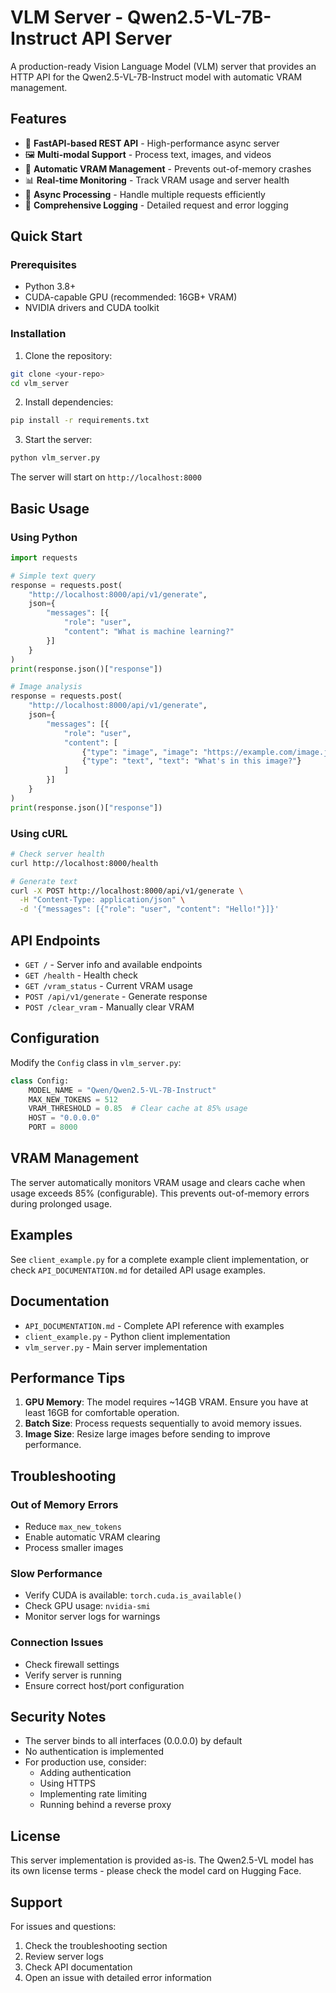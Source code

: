 # VLM Server - Qwen2.5-VL-7B-Instruct API Server

A production-ready Vision Language Model (VLM) server that provides an HTTP API for the Qwen2.5-VL-7B-Instruct model with automatic VRAM management.

## Features

- 🚀 **FastAPI-based REST API** - High-performance async server
- 🖼️ **Multi-modal Support** - Process text, images, and videos
- 💾 **Automatic VRAM Management** - Prevents out-of-memory crashes
- 📊 **Real-time Monitoring** - Track VRAM usage and server health
- 🔄 **Async Processing** - Handle multiple requests efficiently
- 📝 **Comprehensive Logging** - Detailed request and error logging

## Quick Start

### Prerequisites

- Python 3.8+
- CUDA-capable GPU (recommended: 16GB+ VRAM)
- NVIDIA drivers and CUDA toolkit

### Installation

1. Clone the repository:
```bash
git clone <your-repo>
cd vlm_server
```

2. Install dependencies:
```bash
pip install -r requirements.txt
```

3. Start the server:
```bash
python vlm_server.py
```

The server will start on `http://localhost:8000`

## Basic Usage

### Using Python

```python
import requests

# Simple text query
response = requests.post(
    "http://localhost:8000/api/v1/generate",
    json={
        "messages": [{
            "role": "user",
            "content": "What is machine learning?"
        }]
    }
)
print(response.json()["response"])

# Image analysis
response = requests.post(
    "http://localhost:8000/api/v1/generate",
    json={
        "messages": [{
            "role": "user",
            "content": [
                {"type": "image", "image": "https://example.com/image.jpg"},
                {"type": "text", "text": "What's in this image?"}
            ]
        }]
    }
)
print(response.json()["response"])
```

### Using cURL

```bash
# Check server health
curl http://localhost:8000/health

# Generate text
curl -X POST http://localhost:8000/api/v1/generate \
  -H "Content-Type: application/json" \
  -d '{"messages": [{"role": "user", "content": "Hello!"}]}'
```

## API Endpoints

- `GET /` - Server info and available endpoints
- `GET /health` - Health check
- `GET /vram_status` - Current VRAM usage
- `POST /api/v1/generate` - Generate response
- `POST /clear_vram` - Manually clear VRAM

## Configuration

Modify the `Config` class in `vlm_server.py`:

```python
class Config:
    MODEL_NAME = "Qwen/Qwen2.5-VL-7B-Instruct"
    MAX_NEW_TOKENS = 512
    VRAM_THRESHOLD = 0.85  # Clear cache at 85% usage
    HOST = "0.0.0.0"
    PORT = 8000
```

## VRAM Management

The server automatically monitors VRAM usage and clears cache when usage exceeds 85% (configurable). This prevents out-of-memory errors during prolonged usage.

## Examples

See `client_example.py` for a complete example client implementation, or check `API_DOCUMENTATION.md` for detailed API usage examples.

## Documentation

- `API_DOCUMENTATION.md` - Complete API reference with examples
- `client_example.py` - Python client implementation
- `vlm_server.py` - Main server implementation

## Performance Tips

1. **GPU Memory**: The model requires ~14GB VRAM. Ensure you have at least 16GB for comfortable operation.
2. **Batch Size**: Process requests sequentially to avoid memory issues.
3. **Image Size**: Resize large images before sending to improve performance.

## Troubleshooting

### Out of Memory Errors
- Reduce `max_new_tokens`
- Enable automatic VRAM clearing
- Process smaller images

### Slow Performance
- Verify CUDA is available: `torch.cuda.is_available()`
- Check GPU usage: `nvidia-smi`
- Monitor server logs for warnings

### Connection Issues
- Check firewall settings
- Verify server is running
- Ensure correct host/port configuration

## Security Notes

- The server binds to all interfaces (0.0.0.0) by default
- No authentication is implemented
- For production use, consider:
  - Adding authentication
  - Using HTTPS
  - Implementing rate limiting
  - Running behind a reverse proxy

## License

This server implementation is provided as-is. The Qwen2.5-VL model has its own license terms - please check the model card on Hugging Face.

## Support

For issues and questions:
1. Check the troubleshooting section
2. Review server logs
3. Check API documentation
4. Open an issue with detailed error information